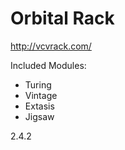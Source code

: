 # Orbital Rack
http://vcvrack.com/

Included Modules:

- Turing
- Vintage
- Extasis
- Jigsaw

2.4.2
